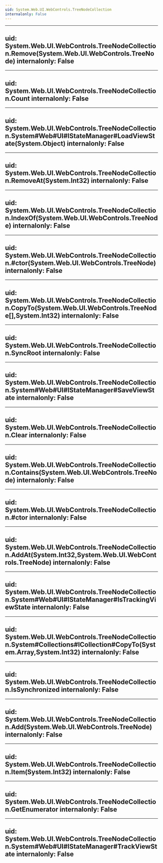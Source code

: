 ```yaml
---
uid: System.Web.UI.WebControls.TreeNodeCollection
internalonly: False
---
```


---
uid: System.Web.UI.WebControls.TreeNodeCollection.Remove(System.Web.UI.WebControls.TreeNode)
internalonly: False
---

---
uid: System.Web.UI.WebControls.TreeNodeCollection.Count
internalonly: False
---

---
uid: System.Web.UI.WebControls.TreeNodeCollection.System#Web#UI#IStateManager#LoadViewState(System.Object)
internalonly: False
---

---
uid: System.Web.UI.WebControls.TreeNodeCollection.RemoveAt(System.Int32)
internalonly: False
---

---
uid: System.Web.UI.WebControls.TreeNodeCollection.IndexOf(System.Web.UI.WebControls.TreeNode)
internalonly: False
---

---
uid: System.Web.UI.WebControls.TreeNodeCollection.#ctor(System.Web.UI.WebControls.TreeNode)
internalonly: False
---

---
uid: System.Web.UI.WebControls.TreeNodeCollection.CopyTo(System.Web.UI.WebControls.TreeNode[],System.Int32)
internalonly: False
---

---
uid: System.Web.UI.WebControls.TreeNodeCollection.SyncRoot
internalonly: False
---

---
uid: System.Web.UI.WebControls.TreeNodeCollection.System#Web#UI#IStateManager#SaveViewState
internalonly: False
---

---
uid: System.Web.UI.WebControls.TreeNodeCollection.Clear
internalonly: False
---

---
uid: System.Web.UI.WebControls.TreeNodeCollection.Contains(System.Web.UI.WebControls.TreeNode)
internalonly: False
---

---
uid: System.Web.UI.WebControls.TreeNodeCollection.#ctor
internalonly: False
---

---
uid: System.Web.UI.WebControls.TreeNodeCollection.AddAt(System.Int32,System.Web.UI.WebControls.TreeNode)
internalonly: False
---

---
uid: System.Web.UI.WebControls.TreeNodeCollection.System#Web#UI#IStateManager#IsTrackingViewState
internalonly: False
---

---
uid: System.Web.UI.WebControls.TreeNodeCollection.System#Collections#ICollection#CopyTo(System.Array,System.Int32)
internalonly: False
---

---
uid: System.Web.UI.WebControls.TreeNodeCollection.IsSynchronized
internalonly: False
---

---
uid: System.Web.UI.WebControls.TreeNodeCollection.Add(System.Web.UI.WebControls.TreeNode)
internalonly: False
---

---
uid: System.Web.UI.WebControls.TreeNodeCollection.Item(System.Int32)
internalonly: False
---

---
uid: System.Web.UI.WebControls.TreeNodeCollection.GetEnumerator
internalonly: False
---

---
uid: System.Web.UI.WebControls.TreeNodeCollection.System#Web#UI#IStateManager#TrackViewState
internalonly: False
---
